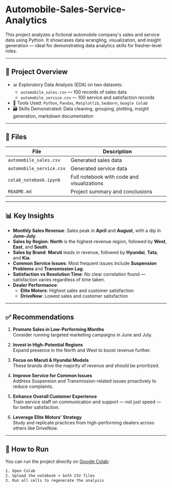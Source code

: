 # Automobile-Sales-Service-Analytics


This project analyzes a fictional automobile company's sales and service data using Python. It showcases data wrangling, visualization, and insight generation — ideal for demonstrating data analytics skills for fresher-level roles.

---

## 📁 Project Overview

- 📊 Exploratory Data Analysis (EDA) on two datasets:
  - `automobile_sales.csv` — 100 records of sales data
  - `automobile_service.csv` — 100 service and satisfaction records
- 🧰 Tools Used: `Python`, `Pandas`, `Matplotlib`, `Seaborn`, `Google Colab`
- 🗃️ Skills Demonstrated: Data cleaning, grouping, plotting, insight generation, markdown documentation

---

## 📂 Files

| File | Description |
|------|-------------|
| `automobile_sales.csv` | Generated sales data |
| `automobile_service.csv` | Generated service data |
| `colab_notebook.ipynb` | Full notebook with code and visualizations |
| `README.md` | Project summary and conclusions |

---

## 📊 Key Insights

- **Monthly Sales Revenue**: Sales peak in **April** and **August**, with a dip in **June–July**.
- **Sales by Region**: **North** is the highest-revenue region, followed by **West**, **East**, and **South**.
- **Sales by Brand**: **Maruti** leads in revenue, followed by **Hyundai**, **Tata**, and **Kia**.
- **Common Service Issues**: Most frequent issues include **Suspension Problems** and **Transmission Lag**.
- **Satisfaction vs Resolution Time**: No clear correlation found — satisfaction varies regardless of time taken.
- **Dealer Performance**:
  - **Elite Motors**: Highest sales and customer satisfaction
  - **DriveNow**: Lowest sales and customer satisfaction

---

## ✅ Recommendations

1. **Promote Sales in Low-Performing Months**  
   Consider running targeted marketing campaigns in June and July.

2. **Invest in High-Potential Regions**  
   Expand presence in the North and West to boost revenue further.

3. **Focus on Maruti & Hyundai Models**  
   These brands drive the majority of revenue and should be prioritized.

4. **Improve Service for Common Issues**  
   Address Suspension and Transmission-related issues proactively to reduce complaints.

5. **Enhance Overall Customer Experience**  
   Train service staff on communication and support — not just speed — for better satisfaction.

6. **Leverage Elite Motors' Strategy**  
   Study and replicate practices from high-performing dealers across others like DriveNow.

---

## 📌 How to Run

You can run the project directly on [Google Colab](https://colab.research.google.com):

```bash
1. Open Colab
2. Upload the notebook + both CSV files
3. Run all cells to regenerate the analysis
